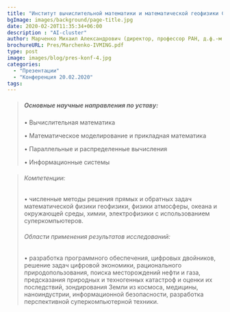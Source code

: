 ```yaml
---
title: "Институт вычислительной математики и математической геофизики СО РАН"
bgImage: images/background/page-title.jpg
date: 2020-02-20T11:35:34+06:00
description : "AI-cluster"
author: Марченко Михаил Александрович (директор, профессор РАН, д.ф.-м.н.)
brochureURL: Pres/Marchenko-IVMING.pdf
type: post
image: images/blog/pres-konf-4.jpg
categories: 
  - "Презентации"
  - "Конференция 20.02.2020"
tags:
---
```


> ##### Основные научные направления по уставу: 
> 
> • Вычислительная математика 
> 
> • Математическое моделирование и прикладная математика 
> 
> • Параллельные и распределенные вычисления 
> 
> • Информационные системы

> ###### Компетенции: 
>
> • численные методы решения прямых и обратных задач математической физики геофизики, физики атмосферы, океана и окружающей среды, химии, электрофизики с использованием суперкомпьютеров. 
>
> ###### Области применения результатов исследований: 
>
> • разработка программного обеспечения, цифровых двойников, решение задач цифровой экономики, рационального природопользования, поиска  месторождений нефти и газа, предсказания природных и техногенных катастроф и оценки их последствий, зондирования Земли из космоса, медицины, наноиндустрии, информационной безопасности, разработка перспективной суперкомпьютерной техники.
